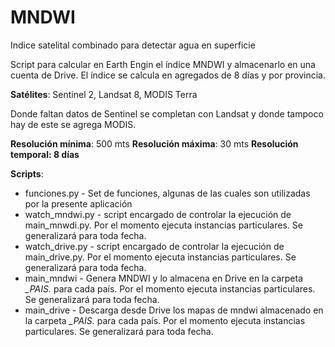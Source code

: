 # MNDWI
Indice satelital combinado para detectar agua en superficie

Script para calcular en Earth Engin el índice MNDWI y almacenarlo en una cuenta de Drive.
El índice se calcula en agregados de 8 días y por provincia.

**Satélites**: Sentinel 2, Landsat 8, MODIS Terra

Donde faltan datos de Sentinel se completan con Landsat y donde tampoco hay de este se agrega MODIS.

**Resolución mínima**: 500 mts
**Resolución máxima**: 30 mts
**Resolución temporal: 8 días**

**Scripts**:
  - funciones.py - Set de funciones, algunas de las cuales son utilizadas por la presente aplicación
  - watch_mndwi.py - script encargado de controlar la ejecución de main_mnwdi.py. Por el momento ejecuta instancias particulares. Se generalizará para toda fecha.
  - watch_drive.py - script encargado de controlar la ejecución de main_drive.py. Por el momento ejecuta instancias particulares. Se generalizará para toda fecha.
  - main_mndwi - Genera MNDWI y lo almacena en Drive en la carpeta *_PAIS.* para cada país. Por el momento ejecuta instancias particulares. Se generalizará para toda fecha.
  - main_drive - Descarga desde Drive los mapas de mndwi almacenado en la carpeta *_PAIS.* para cada país. Por el momento ejecuta instancias particulares. Se generalizará para toda fecha.
 
